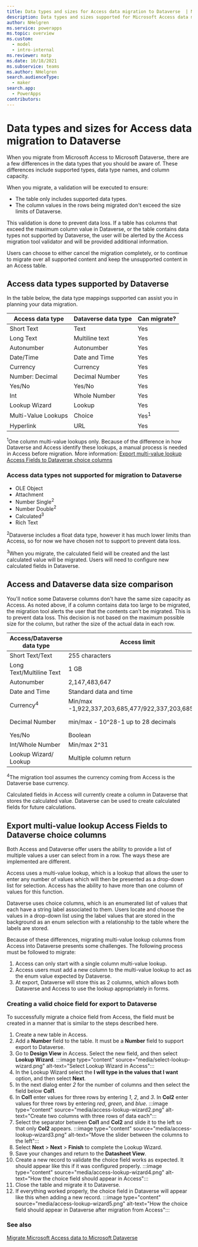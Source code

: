 ```yaml
---
title: Data types and sizes for Access data migration to Dataverse  | Microsoft Docs
description: Data types and sizes supported for Microsoft Access data migration to Microsoft Dataverse 
author: NHelgren
ms.service: powerapps
ms.topic: overview
ms.custom: 
  - model
  - intro-internal
ms.reviewer: matp
ms.date: 10/18/2021
ms.subservice: teams
ms.author: NHelgren
search.audienceType: 
  - maker
search.app: 
  - PowerApps
contributors:
---
```

# Data types and sizes for Access data migration to Dataverse

When you migrate from Microsoft Access to Microsoft Dataverse, there are a few differences in the data types that you should be aware of. These differences include supported types, data type names, and column capacity.

When you migrate, a validation will be executed to ensure:

- The table only includes supported data types.
- The column values in the rows being migrated don't exceed the size limits of Dataverse.

This validation is done to prevent data loss. If a table has columns that exceed the maximum column value in Dataverse, or the table contains data types not supported by Dataverse, the user will be alerted by the Access migration tool validator and will be provided additional information.

Users can choose to either cancel the migration completely, or to continue to migrate over all supported content and keep the unsupported content in an Access table.

## Access data types supported by Dataverse

In the table below, the data type mappings supported can assist you in planning your data migration.

|Access data type |Dataverse data type | Can migrate?  |
|---------|---------|---------|
|Short Text  | Text     |   Yes    |
|Long Text   | Multiline text   | Yes   |
|Autonumber  | Autonumber    |  Yes  |
|Date/Time  | Date and Time   |  Yes    |
|Currency  | Currency  | Yes  |
|Number: Decimal  | Decimal Number  | Yes  |
|Yes/No  | Yes/No  |  Yes   |
|Int   | Whole Number   | Yes   |
|Lookup Wizard  | Lookup   | Yes  |
|Multi-Value Lookups   | Choice    | Yes<sup>1</sup>        |
|Hyperlink  | URL   |  Yes       |

<sup>1</sup>One column multi-value lookups only. Because of the difference in how Dataverse and Access identify these lookups, a manual process is needed in Access before migration. More information: [Export multi-value lookup Access Fields to Dataverse choice columns](#export-multi-value-llookup-access-fields-to-dataverse-choice-columns)

### Access data types not supported for migration to Dataverse

- OLE Object
- Attachment
- Number Single<sup>2</sup>
- Number Double<sup>2</sup>
- Calculated<sup>3</sup>
- Rich Text

<sup>2</sup>Dataverse includes a float data type, however it has much lower limits than Access, so for now we have chosen not to support to prevent data loss.

<sup>3</sup>When you migrate, the calculated field will be created and the last calculated value will be migrated. Users will need to configure new calculated fields in Dataverse.

## Access and Dataverse data size comparison 

You'll notice some Dataverse columns don't have the same size capacity as Access. As noted above, if a column contains data too large to be migrated, the migration tool alerts the user that the contents can't be migrated. This is to prevent data loss. This decision is not based on the maximum possible size for the column, but rather the size of the actual data in each row.


|Access/Dataverse data type |Access limit  |Dataverse limit  |
|---------|---------|---------|
|Short Text/Text   |  255 characters   | 4000 charaters    |
|Long Text/Multiline Text  | 1 GB   | 1,048,576 characters    |
|Autonumber   |  2,147,483,647  | 4000 characters    |
|Date and Time   |  Standard data and time | Standard data and time   |
|Currency<sup>4</sup>  |  Min/max -1,922,337,203,685,477/922,337,203,685,477     |  Min/max -1,922,337,203,685,477/922,337,203,685,477   |
|Decimal Number  | min/max - 10^28-1 up to 28 decimals   |  Min/max 100,000,000,000 up to 10 decimal places    |
|Yes/No  |  Boolean   | Boolean   |
|Int/Whole Number   |  Min/max 2^31   | Min/max 2,147,483,647   |
|Lookup Wizard/ Lookup   | Multiple column return   |  Single column return   |

<sup>4</sup>The migration tool assumes the currency coming from Access is the Dataverse base currency.

Calculated fields in Access will currently create a column in Dataverse that stores the calculated value. Dataverse can be used to create calculated fields for future calculations.

## Export multi-value lookup Access Fields to Dataverse choice columns 

Both Access and Dataverse offer users the ability to provide a list of multiple values a user can select from in a row. The ways these are implemented are different.  

Access uses a multi-value lookup, which is a lookup that allows the user to enter any number of values which will then be presented as a drop-down list for selection. Access has the ability to have more than one column of values for this function.

Dataverse uses choice columns, which is an enumerated list of values that each have a string label associated to them. Users locate and choose the values in a drop-down list using the label values that are stored in the background as an enum selection with a relationship to the table where the labels are stored.

Because of these differences, migrating multi-value lookup columns from Access into Dataverse presents some challenges. The following process must be followed to migrate:

1. Access can only start with a single column multi-value lookup.
1. Access users must add a new column to the multi-value lookup to act as the enum value expected by Dataverse.
1. At export, Dataverse will store this as 2 columns, which allows both Dataverse and Access to use the lookup appropriately in forms.

### Creating a valid choice field for export to Dataverse

To successfully migrate a choice field from Access, the field must be created in a manner that is similar to the steps described here.

1. Create a new table in Access.
1. Add a **Number** field to the table. It must be a **Number** field to support export to Dataverse.
1. Go to **Design View** in Access. Select the new field, and then select **Lookup Wizard**.
   :::image type="content" source="media/select-lookup-wizard.png" alt-text="Select Lookup Wizard in Access":::
1. In the Lookup Wizard select the **I will type in the values that I want** option, and then select **Next**.
1. In the next dialog enter *2* for the number of columns and then select the field below **Col1**.
1. In **Col1** enter values for three rows by entering *1*, *2*, and *3*. In **Col2** enter values for three rows by entering *red*, *green*, and *blue*.
   :::image type="content" source="media/access-lookup-wizard2.png" alt-text="Create two columns with three rows of data each":::
1. Select the separator between **Col1** and **Col2** and slide it to the left so that only **Col2** appears.
   :::image type="content" source="media/access-lookup-wizard3.png" alt-text="Move the slider between the columns to the left":::
1. Select **Next** > **Next** > **Finish** to complete the Lookup Wizard.
1. Save your changes and return to the **Datasheet View**.
1. Create a new record to validate the choice field works as expected. It should appear like this if it was configured properly.
   :::image type="content" source="media/access-lookup-wizard4.png" alt-text="How the choice field should appear in Access":::
1. Close the table and migrate it to Dataverse.
1. If everything worked properly, the choice field in Dataverse will appear like this when adding a new record.
   :::image type="content" source="media/access-lookup-wizard5.png" alt-text="How the choice field should appear in Dataverse after migration from Access":::

### See also

[Migrate Microsoft Access data to Microsoft Dataverse](migrate-access-to-dataverse.md)

